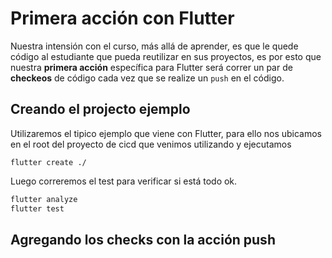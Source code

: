 # Primera acción con Flutter

Nuestra intensión con el curso, más allá de aprender, es que le quede código al estudiante que pueda reutilizar en sus proyectos, es por esto que nuestra __primera acción__ específica para Flutter será correr un par de __checkeos__ de código cada vez que se realize un ```push``` en el código.

## Creando el projecto ejemplo

Utilizaremos el tipico ejemplo que viene con Flutter, para ello nos ubicamos en el root del proyecto de cicd que venimos utilizando y ejecutamos

```
flutter create ./
```

Luego correremos el test para verificar si está todo ok.

```bash
flutter analyze
flutter test
```

## Agregando los checks con la acción push

